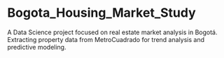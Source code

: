 # Bogota_Housing_Market_Study
A Data Science project focused on real estate market analysis in Bogotá. Extracting property data from MetroCuadrado for trend analysis and predictive modeling.
